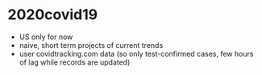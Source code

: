 # 2020covid19

* US only for now
* naive, short term projects of current trends
* user covidtracking.com data (so only test-confirmed cases, few hours of lag while records are updated)
